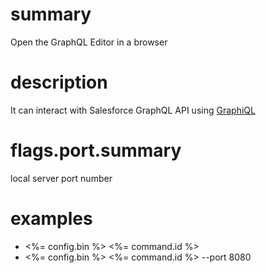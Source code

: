 # summary

Open the GraphQL Editor in a browser

# description

It can interact with Salesforce GraphQL API using [GraphiQL](https://github.com/graphql/graphiql)

# flags.port.summary

local server port number

# examples

- <%= config.bin %> <%= command.id %>
- <%= config.bin %> <%= command.id %> --port 8080

